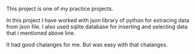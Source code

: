 This project is one of my practice projects.

In this project I have worked with json library of python for extracing data from json file.
I also used sqlite database for inserting and selecting data that i mentioned above line.

It had good chalanges for me.
But was easy with that chalanges.